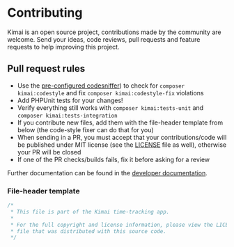 # Contributing

Kimai is an open source project, contributions made by the community are welcome.
Send your ideas, code reviews, pull requests and feature requests to help improving this project.

## Pull request rules

- Use the [pre-configured codesniffer](.php_cs.dist)) to check for `composer kimai:codestyle` and fix `composer kimai:codestyle-fix` violations
- Add PHPUnit tests for your changes!
- Verify everything still works with `composer kimai:tests-unit` and `composer kimai:tests-integration`
- If you contribute new files, add them with the file-header template from below (the code-style fixer can do that for you)
- When sending in a PR, you must accept that your contributions/code will be published under MIT license (see the [LICENSE](LICENSE) file as well), otherwise your PR will be closed
- If one of the PR checks/builds fails, fix it before asking for a review

Further documentation can be found in the [developer documentation](https://www.kimai.org/documentation/developers.html).

### File-header template

```php
/*
 * This file is part of the Kimai time-tracking app.
 *
 * For the full copyright and license information, please view the LICENSE
 * file that was distributed with this source code.
 */
```
